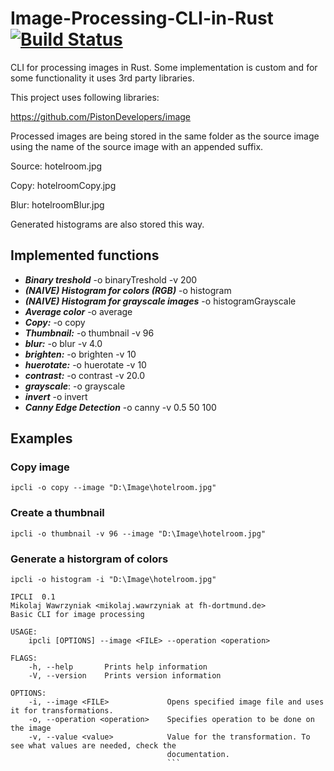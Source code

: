# Image-Processing-CLI-in-Rust [![Build Status](https://travis-ci.org/spejss/Image-Processing-CLI-in-Rust.svg?branch=master)](https://travis-ci.org/spejss/Image-Processing-CLI-in-Rust)
CLI for processing images in Rust. Some implementation is custom and for some functionality it uses 3rd party libraries.

This project uses following libraries:

https://github.com/PistonDevelopers/image


Processed images are being stored in the same folder as the source image using the name of the source image with an appended suffix.

Source: hotelroom.jpg

Copy: hotelroomCopy.jpg

Blur: hotelroomBlur.jpg

Generated histograms are also stored this way.


## Implemented functions
* ***Binary treshold*** -o binaryTreshold -v 200
* ***(NAIVE) Histogram for colors (RGB)*** -o histogram 
* ***(NAIVE) Histogram for grayscale images*** -o histogramGrayscale 
* ***Average color*** -o average 
* ***Copy:*** -o copy 
* ***Thumbnail:*** -o thumbnail -v 96
* ***blur:*** -o blur -v 4.0 
* ***brighten:*** -o brighten -v 10
* ***huerotate:*** -o huerotate -v 10
* ***contrast:*** -o contrast -v 20.0
* ***grayscale***: -o grayscale 
* ***invert*** -o invert
* ***Canny Edge Detection*** -o canny -v 0.5 50 100

## Examples 

### Copy image
```
ipcli -o copy --image "D:\Image\hotelroom.jpg"
```

### Create a thumbnail 
```
ipcli -o thumbnail -v 96 --image "D:\Image\hotelroom.jpg"
```

### Generate a historgram of colors
```
ipcli -o histogram -i "D:\Image\hotelroom.jpg"
```





```
IPCLI  0.1
Mikolaj Wawrzyniak <mikolaj.wawrzyniak at fh-dortmund.de>
Basic CLI for image processing

USAGE:
    ipcli [OPTIONS] --image <FILE> --operation <operation>

FLAGS:
    -h, --help       Prints help information
    -V, --version    Prints version information

OPTIONS:
    -i, --image <FILE>             Opens specified image file and uses it for transformations.
    -o, --operation <operation>    Specifies operation to be done on the image
    -v, --value <value>            Value for the transformation. To see what values are needed, check the
                                   documentation.
                                   ```
